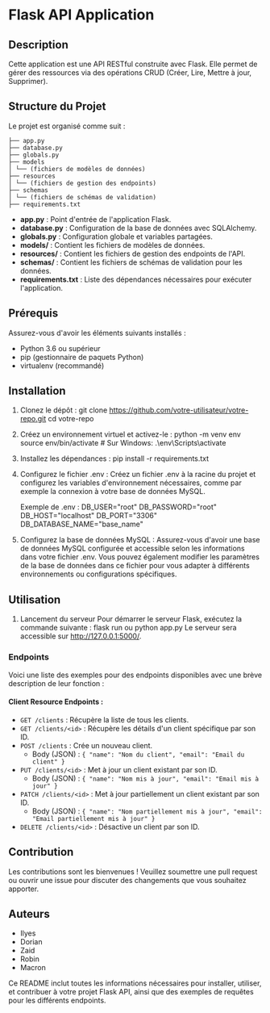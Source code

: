 # Flask API Application

## Description

Cette application est une API RESTful construite avec Flask. Elle permet de gérer des ressources via des opérations CRUD (Créer, Lire, Mettre à jour, Supprimer).

## Structure du Projet

Le projet est organisé comme suit :

    
    ├── app.py
    ├── database.py
    ├── globals.py
    ├── models
    │ └── (fichiers de modèles de données)
    ├── resources
    │ └── (fichiers de gestion des endpoints)
    ├── schemas
    │ └── (fichiers de schémas de validation)
    ├── requirements.txt

- **app.py** : Point d'entrée de l'application Flask.
- **database.py** : Configuration de la base de données avec SQLAlchemy.
- **globals.py** : Configuration globale et variables partagées.
- **models/** : Contient les fichiers de modèles de données.
- **resources/** : Contient les fichiers de gestion des endpoints de l'API.
- **schemas/** : Contient les fichiers de schémas de validation pour les données.
- **requirements.txt** : Liste des dépendances nécessaires pour exécuter l'application.

## Prérequis

Assurez-vous d'avoir les éléments suivants installés :

- Python 3.6 ou supérieur
- pip (gestionnaire de paquets Python)
- virtualenv (recommandé)

## Installation

1. Clonez le dépôt :
   git clone https://github.com/votre-utilisateur/votre-repo.git
   cd votre-repo

2. Créez un environnement virtuel et activez-le :
   python -m venv env
   source env/bin/activate # Sur Windows: .\env\Scripts\activate

3. Installez les dépendances :
   pip install -r requirements.txt

4. Configurez le fichier .env :
    Créez un fichier .env à la racine du projet et configurez les variables d'environnement nécessaires, comme par exemple la connexion à votre base de données MySQL.

    Exemple de .env :
        DB_USER="root"
        DB_PASSWORD="root"
        DB_HOST="localhost"
        DB_PORT="3306"
        DB_DATABASE_NAME="base_name"

5. Configurez la base de données MySQL :
    Assurez-vous d'avoir une base de données MySQL configurée et accessible selon les informations dans votre fichier .env. 
    Vous pouvez également modifier les paramètres de la base de données dans ce fichier pour vous adapter à différents environnements ou configurations spécifiques.

## Utilisation

1. Lancement du serveur
   Pour démarrer le serveur Flask, exécutez la commande suivante :
   flask run ou python app.py
   Le serveur sera accessible sur http://127.0.0.1:5000/.

### Endpoints

Voici une liste des exemples pour des endpoints disponibles avec une brève description de leur fonction :

#### Client Resource Endpoints :

- `GET /clients` : Récupère la liste de tous les clients.
- `GET /clients/<id>` : Récupère les détails d'un client spécifique par son ID.
- `POST /clients` : Crée un nouveau client.
  - Body (JSON) : `{ "name": "Nom du client", "email": "Email du client" }`
- `PUT /clients/<id>` : Met à jour un client existant par son ID.
  - Body (JSON) : `{ "name": "Nom mis à jour", "email": "Email mis à jour" }`
- `PATCH /clients/<id>` : Met à jour partiellement un client existant par son ID.
  - Body (JSON) : `{ "name": "Nom partiellement mis à jour", "email": "Email partiellement mis à jour" }`
- `DELETE /clients/<id>` : Désactive un client par son ID.


## Contribution

Les contributions sont les bienvenues ! Veuillez soumettre une pull request ou ouvrir une issue pour discuter des changements que vous souhaitez apporter.

## Auteurs

- Ilyes
- Dorian
- Zaid
- Robin
- Macron

Ce README inclut toutes les informations nécessaires pour installer, utiliser, et contribuer à votre projet Flask API, ainsi que des exemples de requêtes pour les différents endpoints.